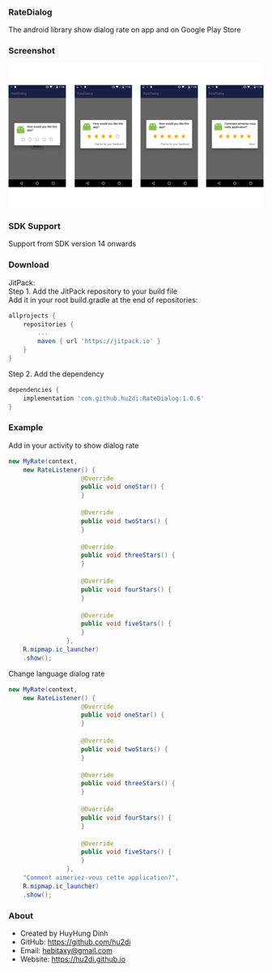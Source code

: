 ### RateDialog
The android library show dialog rate on app and on Google Play Store

### Screenshot
<img src="https://raw.githubusercontent.com/hu2di/RateDialog/master/screenshot.png">

### SDK Support
Support from SDK version 14 onwards

### Download
JitPack:<br>
Step 1. Add the JitPack repository to your build file<br>
Add it in your root build.gradle at the end of repositories:
```groovy
allprojects {
	repositories {
		...
		maven { url 'https://jitpack.io' }
	}
}
```
Step 2. Add the dependency
```groovy
dependencies {
    implementation 'com.github.hu2di:RateDialog:1.0.6'
}
```

### Example
Add in your activity to show dialog rate
```java
new MyRate(context, 
	new RateListener() {
                    @Override
                    public void oneStar() {                        
                    }

                    @Override
                    public void twoStars() {                        
                    }

                    @Override
                    public void threeStars() {                        
                    }

                    @Override
                    public void fourStars() {                        
                    }

                    @Override
                    public void fiveStars() {                        
                    }
                },
	R.mipmap.ic_launcher)
    .show();
```
Change language dialog rate
```java
new MyRate(context, 
	new RateListener() {
                    @Override
                    public void oneStar() {                       
                    }

                    @Override
                    public void twoStars() {                      
                    }

                    @Override
                    public void threeStars() {                        
                    }

                    @Override
                    public void fourStars() {                        
                    }

                    @Override
                    public void fiveStars() {                    
                    }
                },
	"Comment aimeriez-vous cette application?", 
	R.mipmap.ic_launcher)
    .show();
```

### About
- Created by HuyHung Dinh
- GitHub: https://github.com/hu2di
- Email: hebitaxy@gmail.com
- Website: https://hu2di.github.io
